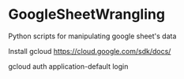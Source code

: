 # GoogleSheetWrangling
Python scripts for manipulating google sheet's data

Install gcloud
https://cloud.google.com/sdk/docs/

gcloud auth application-default login
